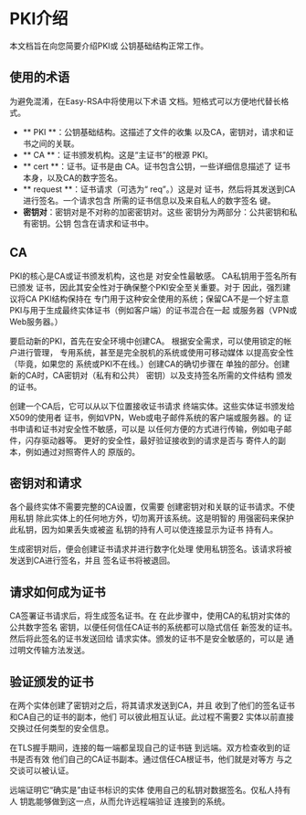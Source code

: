 PKI介绍
===================

本文档旨在向您简要介绍PKI或
公钥基础结构正常工作。

使用的术语
----------------

为避免混淆，在Easy-RSA中将使用以下术语
文档。短格式可以方便地代替长格式。

 * ** PKI **：公钥基础结构。这描述了文件的收集
    以及CA，密钥对，请求和证书之间的关联。
 * ** CA **：证书颁发机构。这是“主证书”的根源
    PKI。
 * ** cert **：证书。证书是由
    CA。证书包含公钥，一些详细信息描述了
    证书本身，以及CA的数字签名。
 * ** request **：证书请求（可选为“ req”。）这是对
    证书，然后将其发送到CA进行签名。一个请求包含
    所需的证书信息以及来自私人的数字签名
    键。
 * **密钥对**：密钥对是不对称的加密密钥对。这些
    密钥分为两部分：公共密钥和私有密钥。公钥
    包含在请求和证书中。

CA
------

PKI的核心是CA或证书颁发机构，这也是
对安全性最敏感。 CA私钥用于签名所有已颁发
证书，因此其安全性对于确保整个PKI安全至关重要。对于
因此，强烈建议将CA PKI结构保持在
专门用于这种安全使用的系统；保留CA不是一个好主意
PKI与用于生成最终实体证书（例如客户端）的证书混合在一起
或服务器（VPN或Web服务器。）

要启动新的PKI，首先在安全环境中创建CA。
根据安全需求，可以使用锁定的帐户进行管理，
专用系统，甚至是完全脱机的系统或使用可移动媒体
以提高安全性（毕竟，如果您的
系统或PKI不在线。）创建CA的确切步骤在
单独的部分。创建新的CA时，CA密钥对（私有和公共）
密钥）以及支持签名所需的文件结构
颁发的证书。

创建一个CA后，它可以从以下位置接收证书请求
终端实体。这些实体证书颁发给X509的使用者
证书，例如VPN，Web或电子邮件系统的客户端或服务器。的
证书申请和证书对安全性不敏感，可以是
以任何方便的方式进行传输，例如电子邮件，闪存驱动器等。
更好的安全性，最好验证接收到的请求是否与
寄件人的副本，例如通过对照寄件人的
原版的。

密钥对和请求
---------------------

各个最终实体不需要完整的CA设置，仅需要
创建密钥对和关联的证书请求。不使用私钥
除此实体上的任何地方外，切勿离开该系统。这是明智的
用强密码来保护此私钥，因为如果丢失或被盗
私钥的持有人可以使连接显示为证书
持有人。

生成密钥对后，便会创建证书请求并进行数字化处理
使用私钥签名。该请求将被发送到CA进行签名，并且
签名证书将被退回。

请求如何成为证书
--------------------------------

CA签署证书请求后，将生成签名证书。在
在此步骤中，使用CA的私钥对实体的公共数字签名
密钥，以便任何信任CA证书的系统都可以隐式信任
新签发的证书。然后将此签名的证书发送回给
请求实体。颁发的证书不是安全敏感的，可以是
通过明文传输方法发送。

验证颁发的证书
-------------------------------

在两个实体创建了密钥对之后，将其请求发送到CA，并且
收到了他们的签名证书和CA自己的证书的副本，他们
可以彼此相互认证。此过程不需要2
实体以前直接交换过任何类型的安全信息。

在TLS握手期间，连接的每一端都呈现自己的证书链
到远端。双方检查收到的证书是否有效
他们自己的CA证书副本。通过信任CA根证书，他们就是对等方
与之交谈可以被认证。

远端证明它“确实是”由证书标识的实体
使用自己的私钥对数据签名。仅私人持有人
钥匙能够做到这一点，从而允许远程端验证
连接到的系统。